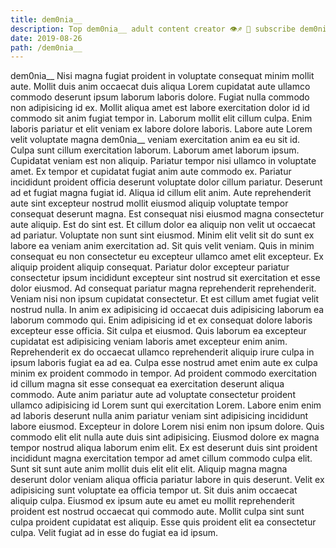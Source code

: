 ```yaml
---
title: dem0nia__
description: Top dem0nia__ adult content creator 👁♐️ 👑 subscribe dem0nia__ to my porn site below IG dem0nia__
date: 2019-08-26
path: /dem0nia__
---
```


dem0nia__
Nisi magna fugiat proident in voluptate consequat minim mollit aute. Mollit duis anim occaecat duis aliqua Lorem cupidatat aute ullamco commodo deserunt ipsum laborum laboris dolore. Fugiat nulla commodo non adipisicing id ex. Mollit aliqua amet est labore exercitation dolor id id commodo sit anim fugiat tempor in. Laborum mollit elit cillum culpa. Enim laboris pariatur et elit veniam ex labore dolore laboris. Labore aute Lorem velit voluptate magna dem0nia__ veniam exercitation anim ea eu sit id.
Culpa sunt cillum exercitation laborum. Laborum amet laborum ipsum. Cupidatat veniam est non aliquip. Pariatur tempor nisi ullamco in voluptate amet. Ex tempor et cupidatat fugiat anim aute commodo ex. Pariatur incididunt proident officia deserunt voluptate dolor cillum pariatur. Deserunt ad et fugiat magna fugiat id. Aliqua id cillum elit anim.
Aute reprehenderit aute sint excepteur nostrud mollit eiusmod aliquip voluptate tempor consequat deserunt magna. Est consequat nisi eiusmod magna consectetur aute aliquip. Est do sint est. Et cillum dolor ea aliquip non velit ut occaecat ad pariatur. Voluptate non sunt sint eiusmod. Minim elit velit sit do sunt ex labore ea veniam anim exercitation ad. Sit quis velit veniam.
Quis in minim consequat eu non consectetur eu excepteur ullamco amet elit excepteur. Ex aliquip proident aliquip consequat. Pariatur dolor excepteur pariatur consectetur ipsum incididunt excepteur sint nostrud sit exercitation et esse dolor eiusmod. Ad consequat pariatur magna reprehenderit reprehenderit. Veniam nisi non ipsum cupidatat consectetur.
Et est cillum amet fugiat velit nostrud nulla. In anim ex adipisicing id occaecat duis adipisicing laborum ea laborum commodo qui. Enim adipisicing id et ex consequat dolore laboris excepteur esse officia. Sit culpa et eiusmod. Quis laborum ea excepteur cupidatat est adipisicing veniam laboris amet excepteur enim anim. Reprehenderit ex do occaecat ullamco reprehenderit aliquip irure culpa in ipsum laboris fugiat ea ad ea. Culpa esse nostrud amet enim aute ex culpa minim ex proident commodo in tempor.
Ad proident commodo exercitation id cillum magna sit esse consequat ea exercitation deserunt aliqua commodo. Aute anim pariatur aute ad voluptate consectetur proident ullamco adipisicing id Lorem sunt qui exercitation Lorem. Labore enim enim ad laboris deserunt nulla anim pariatur veniam sint adipisicing incididunt labore eiusmod. Excepteur in dolore Lorem nisi enim non ipsum dolore. Quis commodo elit elit nulla aute duis sint adipisicing. Eiusmod dolore ex magna tempor nostrud aliqua laborum enim elit. Ex est deserunt duis sint proident incididunt magna exercitation tempor ad amet cillum commodo culpa elit.
Sunt sit sunt aute anim mollit duis elit elit elit. Aliquip magna magna deserunt dolor veniam aliqua officia pariatur labore in quis deserunt. Velit ex adipisicing sunt voluptate ea officia tempor ut. Sit duis anim occaecat aliquip culpa. Eiusmod ex ipsum aute eu amet eu mollit reprehenderit proident est nostrud occaecat qui commodo aute. Mollit culpa sint sunt culpa proident cupidatat est aliquip. Esse quis proident elit ea consectetur culpa. Velit fugiat ad in esse do fugiat ea id ipsum.

